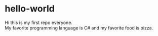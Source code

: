# hello-world
Hi this is my first repo everyone.  
My favorite programming language is C# and my favorite food is pizza.
